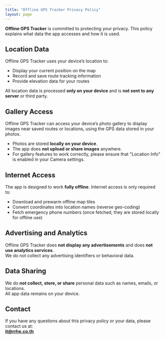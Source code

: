 ```yaml
---
title: "Offline GPS Tracker Privacy Policy"
layout: page
---
```


**Offline GPS Tracker** is committed to protecting your privacy. This policy explains what data the app accesses and how it is used.

## Location Data

Offline GPS Tracker uses your device’s location to:
- Display your current position on the map
- Record and save route tracking information
- Provide elevation data for your routes

All location data is processed **only on your device** and is **not sent to any server** or third party.

## Gallery Access

Offline GPS Tracker can access your device’s photo gallery to display images near saved routes or locations, using the GPS data stored in your photos.

- Photos are stored **locally on your device**.
- The app does **not upload or share images** anywhere.
- For gallery features to work correctly, please ensure that "Location Info" is enabled in your Camera settings.

## Internet Access

The app is designed to work **fully offline**. Internet access is only required to:
- Download and prewarm offline map tiles
- Convert coordinates into location names (reverse geo-coding)
- Fetch emergency phone numbers (once fetched, they are stored locally for offline use)

## Advertising and Analytics

Offline GPS Tracker does **not display any advertisements** and does **not use analytics services**.  
We do not collect any advertising identifiers or behavioral data.

## Data Sharing

We do **not collect, store, or share** personal data such as names, emails, or locations.  
All app data remains on your device.

## Contact

If you have any questions about this privacy policy or your data, please contact us at:  
**it@rrhe.co.th**
